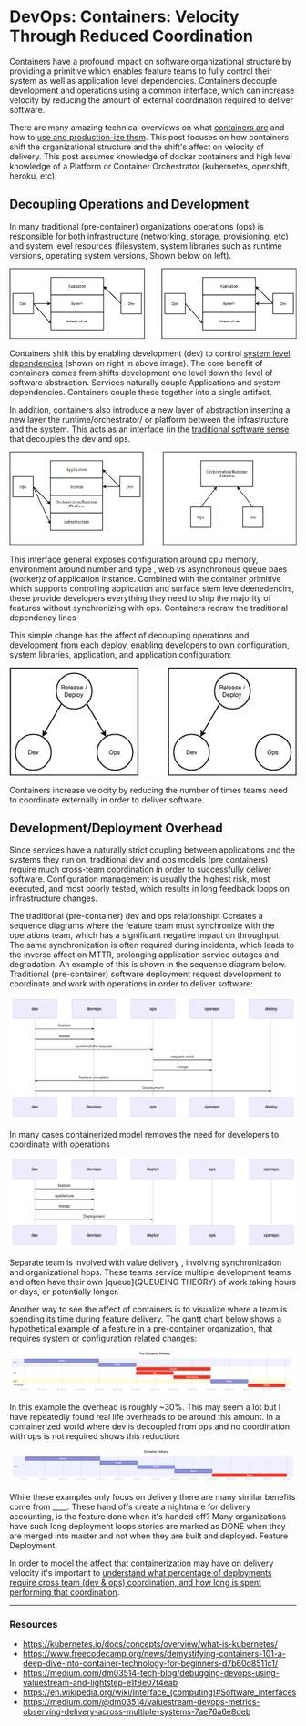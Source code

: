 # DevOps: Containers: Velocity Through Reduced Coordination

Containers have a profound impact on software organizational structure by providing a primitive which enables feature teams to fully control their system as well as application level dependencies.  Containers decouple development and operations using a common interface, which can increase velocity by reducing the amount of external coordination required to deliver software.

There are many amazing technical overviews on what [containers are](https://www.freecodecamp.org/news/demystifying-containers-101-a-deep-dive-into-container-technology-for-beginners-d7b60d8511c1/) and how to [use and production-ize them](https://kubernetes.io/docs/concepts/overview/what-is-kubernetes/).  This post focuses on how containers shift the organizational structure and the shift's affect on velocity of delivery. This post assumes knowledge of docker containers and high level knowledge of a Platform or Container Orchestrator (kubernetes, openshift, heroku, etc).

## Decoupling Operations and Development

In many traditional (pre-container) organizations operations (ops) is responsible for both infrastructure (networking, storage, provisioning, etc) and system level resources (filesystem, system libraries such as runtime versions, operating system versions, Shown below on left).  

<p align="center">
  <img src="static/infra_traditional_vs_containers_layers.png">
</p>

Containers shift this by enabling development (dev) to control [system level dependencies](https://www.freecodecamp.org/news/a-beginner-friendly-introduction-to-containers-vms-and-docker-79a9e3e119b/#container_) (shown on right in above image). The core benefit of containers comes from shifts development one level down the level of software abstraction.  Services naturally couple Applications and system dependencies.  Containers couple these together into a single artifact.


In addition, containers also introduce a new layer of abstraction inserting a new layer the runtime/orchestrator/ or platform between the infrastructure and the system.  This acts as an interface (in the [traditional software sense](https://en.wikipedia.org/wiki/Interface_(computing)#Software_interfaces) that  decouples the dev and ops.

<p align="center">
  <img src="static/platform_layer_and_decoupling.png">
</p>

This interface general exposes configuration around cpu memory, environment around number and type , web vs asynchronous queue baes (worker)z of application instance.  Combined with the container primitive which supports controlling application and surface stem leve deenedencirs, these provide
 developers everything they need to ship the majority of features without synchronizing with  ops.  Containers redraw the traditional dependency lines


This simple change has the affect of decoupling operations and development from each deploy, enabling developers to own configuration, system libraries, application, and application configuration:

<p align="center">
  <img src="static/infra_vs_devops_deploy.png">
</p>

Containers increase velocity by reducing the number of times teams need to coordinate externally in order to deliver software.


## Development/Deployment Overhead

Since services have a naturally strict coupling between applications and the systems they run on, traditional dev and ops models (pre containers) require much cross-team coordination in order to successfully deliver software.  Configuration management is usually the highest risk, most executed, and most poorly tested, which results in long feedback loops on infrastructure changes.

The traditional (pre-container) dev and ops relationshipt Ccreates a sequence diagrams where the feature team must synchronize with the operations team, which has a significant negative impact on throughput.  The same synchronization is often required during incidents, which leads to the inverse affect on MTTR, prolonging application service outages and degradation. An example of this is shown in the sequence diagram below.  Traditional (pre-container) software deployment request development to coordinate and work with operations in order to deliver software:

<p align="center">
  <img src="static/traditional_sequence.png">
</p>

In many cases containerized model removes the need for developers to coordinate with operations

<p align="center">
  <img src="static/container_sequence.png">
</p>


Separate team is involved with value delivery , involving synchronization and organizational hops.  These teams service multiple development teams and often have their own [queue](QUEUEING THEORY) of work taking hours or days, or potentially longer.


Another way to see the affect of containers is to visualize where a team is spending its time during feature delivery.  The gantt chart below shows a hypothetical example of a feature in a pre-container organization, that requires system or configuration related changes:

<p align="center">
  <img src="static/pre_container_delivery.png">
</p>

In this example the overhead is roughly ~30%.  This may seem a lot but I have repeatedly found real life overheads to be around this amount.  In a containerized world where dev is decoupled from ops and no coordination with ops is not required shows this reduction:

<p align="center">
  <img src="static/container_delivery_gantt.png">
</p>

While these examples only focus on delivery there are many similar benefits come from ____.  These hand offs create a nightmare for delivery accounting, is the feature done when it's handed off? Many organizations have such long deployment loops stories are marked as DONE when they are merged into master and not when they are built and deployed.
Feature Deployment.

In order to model the affect that containerization may have on delivery velocity it's important to [understand what percentage of deployments require cross team (dev & ops) coordination, and how long is spent performing that coordination](https://medium.com/@dm03514/valuestream-devops-metrics-observing-delivery-across-multiple-systems-7ae76a6e8deb).   

---




### Resources
- https://kubernetes.io/docs/concepts/overview/what-is-kubernetes/
- https://www.freecodecamp.org/news/demystifying-containers-101-a-deep-dive-into-container-technology-for-beginners-d7b60d8511c1/
- https://medium.com/dm03514-tech-blog/debugging-devops-using-valuestream-and-lightstep-e1f8e07f4eab
- https://en.wikipedia.org/wiki/Interface_(computing)#Software_interfaces
- https://medium.com/@dm03514/valuestream-devops-metrics-observing-delivery-across-multiple-systems-7ae76a6e8deb
